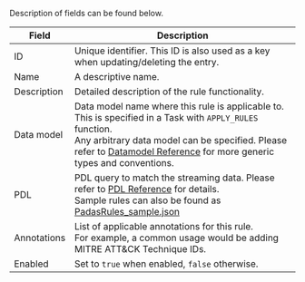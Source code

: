 
Description of fields can be found below.

| Field       | Description                                           | 
| -------     | ----------------------------------------------------- | 
| ID          | Unique identifier.  This ID is also used as a key when updating/deleting the entry. |
| Name        | A descriptive name.                                   |
| Description | Detailed description of the rule functionality.       |
| Data model  | Data model name where this rule is applicable to.  This is specified in a Task with `APPLY_RULES` function.<br/>Any arbitrary data model can be specified.  Please refer to [Datamodel Reference](datamodel-reference.md) for more generic types and conventions. |
| PDL         | PDL query to match the streaming data.  Please refer to [PDL Reference](../pdl-quick-reference.md) for details.<br/>Sample rules can also be found as [PadasRules_sample.json](../assets/config/PadasRules_sample.json) |
| Annotations | List of applicable annotations for this rule.<br/>For example, a common usage would be adding MITRE ATT&CK Technique IDs. |
| Enabled     | Set to `true` when enabled, `false` otherwise.        |
